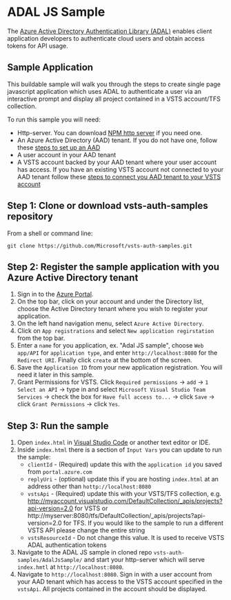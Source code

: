 # ADAL JS Sample

The [Azure Active Directory Authentication Library (ADAL)](https://docs.microsoft.com/en-us/azure/active-directory/develop/active-directory-authentication-libraries) enables client application developers to authenticate cloud users and obtain access tokens for API usage.

## Sample Application

This buildable sample will walk you through the steps to create single page javascript application which uses ADAL to authenticate a user via an interactive prompt and display all project contained in a VSTS account/TFS collection.

To run this sample you will need:
* Http-server. You can download [NPM http server](https://www.npmjs.com/package/http-server) if you need one.
* An Azure Active Directory (AAD) tenant. If you do not have one, follow these [steps to set up an AAD](https://docs.microsoft.com/en-us/azure/active-directory/develop/active-directory-howto-tenant)
* A user account in your AAD tenant
* A VSTS account backed by your AAD tenant where your user account has access. If you have an existing VSTS account not connected to your AAD tenant follow these [steps to connect you AAD tenant to your VSTS account](https://www.visualstudio.com/en-us/docs/setup-admin/team-services/manage-organization-access-for-your-account-vs)

## Step 1: Clone or download vsts-auth-samples repository

From a shell or command line: 
```no-highlight
git clone https://github.com/Microsoft/vsts-auth-samples.git
```

## Step 2: Register the sample application with you Azure Active Directory tenant

1. Sign in to the [Azure Portal](https://portal.azure.com).
2. On the top bar, click on your account and under the Directory list, choose the Active Directory tenant where you wish to register your application.
3. On the left hand navigation menu, select `Azure Active Directory`.
4. Click on `App registrations` and select `New application regirstation` from the top bar.
5. Enter a `name` for you application, ex. "Adal JS sample", choose `Web app/API` for `application type`, and enter `http://localhost:8080` for the `Redirect URI`. Finally click `create` at the bottom of the screen.
6. Save the `Application ID` from your new application registration. You will need it later in this sample.
7. Grant Permissions for VSTS. Click `Required permissions` -> `add` -> `1 Select an API` -> type in and select `Microsoft Visual Studio Team Services` -> check the box for `Have full access to...` -> click `Save` -> click `Grant Permissions` -> click `Yes`.

## Step 3: Run the sample

1. Open `index.html` in [Visual Studio Code](https://code.visualstudio.com/download?wt.mc_id=adw-brandcore-editor-slink-downloads&gclid=EAIaIQobChMItJndsOXH1QIVFJR-Ch3uTgMREAAYASABEgLb2vD_BwE) or another text editor or IDE.
2. Inside `index.html` there is a section of `Input Vars` you can update to run the sample:
    * `clientId` - (Required) update this with the `application id` you saved from `portal.azure.com`
    * `replyUri` - (optional) update this if you are hosting `index.html` at an address other than `hottp://localhost:8080`
    * `vstsApi` - (Required) update this with your VSTS/TFS collection, e.g. http://myaccount.visualstudio.com/DefaultCollection/_apis/projects?api-version=2.0 for VSTS or http://myserver:8080/tfs/DefaultCollection/_apis/projects?api-version=2.0 for TFS. If you would like to the sample to run a different VSTS API please change the entire string
    * `vstsResourceId` - Do not change this value. It is used to receive VSTS ADAL authentication tokens
3. Navigate to the ADAL JS sample in cloned repo `vsts-auth-samples/AdalJsSample/` and start your http-server which will serve `index.hmtl` at `http://localhost:8080`.
4. Navigate to `http://localhost:8080`. Sign in with a user account from your AAD tenant which has access to the VSTS account specified in the `vstsApi`. All projects contained in the account should be displayed.




